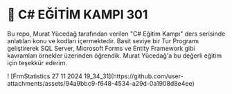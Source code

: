 <h1> 🚀 C# EĞİTİM KAMPI 301 </h1>
<p>Bu repo, Murat Yücedağ tarafından verilen "C# Eğitim Kampı" ders serisinde anlatılan konu ve kodları içermektedir. 
  Basit seviye bir Tur Programı geliştirerek SQL Server, Microsoft Forms ve Entity Framework gibi kavramları örnekler üzerinden öğrendik.
  Murat Yücedağ'a bu değerli eğitim için teşekkür ederim.</p>!
  [FrmStatistics 27 11 2024 19_34_31](https://github.com/user-attachments/assets/94a9bbc9-f648-4534-a29d-0a1908d8e4ee)
